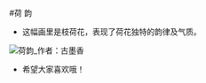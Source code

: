 #荷 韵

- 这幅画里是枝荷花，表现了荷花独特的韵律及气质。

![荷韵_作者：古墨香](file:///C:\Users\gongziyayu\Desktop\荷韵.jpg)

- 希望大家喜欢哦！